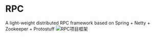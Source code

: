 # RPC
A light-weight distributed RPC framework based on Spring + Netty + Zookeeper + Protostuff
![RPC项目框架](https://user-images.githubusercontent.com/56336682/155658873-a1e382d0-581d-4aee-970c-50ff6fe16119.png)
